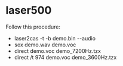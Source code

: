 # laser500

Follow this procedure:

* laser2cas -t -b demo.bin --audio
* sox demo.wav demo.voc
* direct demo.voc demo_7200Hz.tzx
* direct /t 974 demo.voc demo_3600Hz.tzx  



